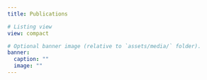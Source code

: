 ```yaml
---
title: Publications

# Listing view
view: compact

# Optional banner image (relative to `assets/media/` folder).
banner:
  caption: ""
  image: ""
---
```


<!--
This is a list of internal publications of the WG 11.11. It is not a list of academic publications resulting from conferences and other venues organised by the WG 11.11. Proceedings are linked through digital libraries for respective venues of the WG 11.11, which are accessible through the "Events" section.
-->
